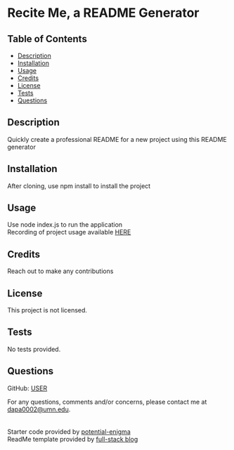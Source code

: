 # Recite Me, a README Generator

## Table of Contents
- [Description](#description)
- [Installation](#installation)
- [Usage](#usage)
- [Credits](#credits)
- [License](#license)
- [Tests](#tests)
- [Questions](#questions)

## Description
Quickly create a professional README for a new project using this README generator

## Installation
After cloning, use npm install to install the project

## Usage
Use node index.js to run the application  
Recording of project usage available [HERE](https://drive.google.com)

## Credits
Reach out to make any contributions

## License
This project is not licensed.

## Tests
No tests provided.

## Questions

GitHub: [USER](https://github.com/rddaps)

For any questions, comments and/or concerns, please contact me at dapa0002@umn.edu. 
<br/>
<br/>
<br/> 
Starter code provided by [potential-enigma](https://github.com/coding-boot-camp/potential-enigma/blob/main/Develop/package.json) <br/>
ReadMe template provided by [full-stack blog](https://coding-boot-camp.github.io/full-stack/github/professional-readme-guide)
